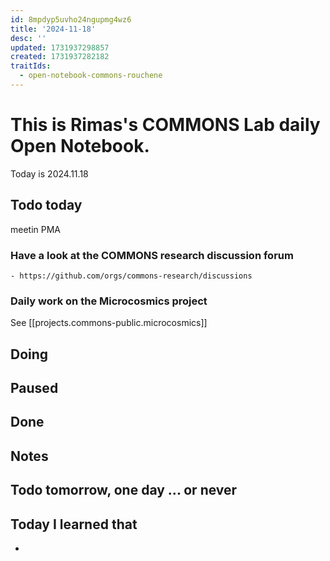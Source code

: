 ```yaml
---
id: 8mpdyp5uvho24ngupmg4wz6
title: '2024-11-18'
desc: ''
updated: 1731937298857
created: 1731937282182
traitIds:
  - open-notebook-commons-rouchene
---
```




# This is Rimas's COMMONS Lab daily Open Notebook.

Today is 2024.11.18

## Todo today
meetin PMA

### Have a look at the COMMONS research discussion forum
    - https://github.com/orgs/commons-research/discussions

### Daily work on the Microcosmics project

See [[projects.commons-public.microcosmics]]


###
###

## Doing

## Paused

## Done

## Notes

## Todo tomorrow, one day ... or never 


###
###


## Today I learned that

- 